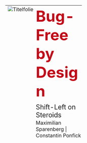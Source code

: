 <!-- # Bug-Free-by-Design: Shift-Left on Steroids -->

<!-- <video src="videos/startfolie.mp4" controls autoplay muted loop width="80%"></video> -->
<!-- ![Deckblatt](images/titelfolie.png){ width=80% height=auto .center} -->

<table style="height: 420px; vertical-align: middle;">
	<tr>
		<td style="vertical-align:top; width: 40%; height: 420px;">
			<img src="images/titelfolie.png" alt="Titelfolie" style="max-width: 100%; height: auto; vertical-align: bottom;" />
		</td>
		<td style="vertical-align:top; width: 60%; height: 420px; position: relative;">
			<div style="position: absolute; top: 50%; left: 0; width: 100%; transform: translateY(-60%); text-align: left;">
				<p style="font-size:3em; font-weight:bold; margin-bottom:0.2em; color:#C30A17;">Bug-Free by Design</p>
                <p style="font-size:1.3em; font-weight:normal; margin-top:0;">Shift-Left on Steroids</p>
			</div>
            <div style="position: absolute; bottom: 0; left: 0; width: 100%; text-align:left;">
                <p style="margin-bottom:-1;">Maximilian Sparenberg | Constantin Ponfick</p>
            </div>
		</td>
	</tr>
</table>